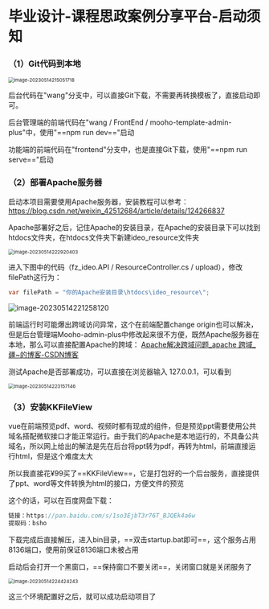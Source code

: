 # 毕业设计-课程思政案例分享平台-启动须知



### （1）Git代码到本地

<img src="https://typora-aliyun01.oss-cn-hangzhou.aliyuncs.com/img/image-20230514215051718.png" alt="image-20230514215051718" style="zoom:67%;" />

后台代码在"wang"分支中，可以直接Git下载，不需要再转换模板了，直接启动即可。

后台管理端的前端代码在"wang / FrontEnd / mooho-template-admin-plus"中，使用"==npm run dev=="启动

功能端的前端代码在"frontend"分支中，也是直接Git下载，使用"==npm run serve=="启动

### （2）部署Apache服务器

启动本项目需要使用Apache服务器，安装教程可以参考：https://blog.csdn.net/weixin_42512684/article/details/124266837

Apache部署好之后，记住Apache的安装目录，在Apache的安装目录下可以找到htdocs文件夹，在htdocs文件夹下新建ideo_resource文件夹

<img src="https://typora-aliyun01.oss-cn-hangzhou.aliyuncs.com/img/image-20230514222920403.png" alt="image-20230514222920403" style="zoom:67%;" />

进入下图中的代码（fz_ideo.API / ResourceController.cs / upload），修改filePath这行为：

```c#
var filePath = "你的Apache安装目录\htdocs\ideo_resource\";
```

![image-20230514221258120](https://typora-aliyun01.oss-cn-hangzhou.aliyuncs.com/img/image-20230514221258120.png)

前端运行时可能爆出跨域访问异常，这个在前端配置change origin也可以解决，但是后台管理端Mooho-admin-plus中修改起来很不方便，既然Apache服务器在本地，那么可以直接配置Apache的跨域： [Apache解决跨域问题_apache 跨域_疆~的博客-CSDN博客](https://blog.csdn.net/qq_40323256/article/details/124438138)

测试Apache是否部署成功，可以直接在浏览器输入 127.0.0.1，可以看到

<img src="https://typora-aliyun01.oss-cn-hangzhou.aliyuncs.com/img/image-20230514223157146.png" alt="image-20230514223157146" style="zoom:67%;" />

### （3）安装KKFileView

vue在前端预览pdf、word、视频时都有现成的组件，但是预览ppt需要使用公共域名搭配微软接口才能正常运行。由于我们的Apache是本地运行的，不具备公共域名，所以网上给出的解法是先在后台将ppt转为pdf，再转为html，前端直接运行html，但是这个难度太大

所以我直接花¥99买了==KKFileView==，它是打包好的一个后台服务，直接提供了ppt、word等文件转换为html的接口，方便文件的预览

这个的话，可以在百度网盘下载：

```java
链接：https://pan.baidu.com/s/1so3EjbT3r76T_BJQEk4a6w 
提取码：bsho
```

下载完成后直接解压，进入bin目录，==双击startup.bat即可==，这个服务占用8136端口，使用前保证8136端口未被占用

启动后会打开一个黑窗口，==保持窗口不要关闭==，关闭窗口就是关闭服务了

<img src="https://typora-aliyun01.oss-cn-hangzhou.aliyuncs.com/img/image-20230514224424243.png" alt="image-20230514224424243" style="zoom:67%;" />



这三个环境配置好之后，就可以成功启动项目了